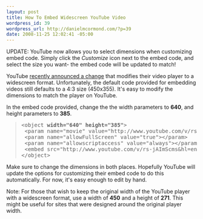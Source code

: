 ```yaml
--- 
layout: post
title: How To Embed Widescreen YouTube Video
wordpress_id: 39
wordpress_url: http://danielmcormond.com/?p=39
date: 2008-11-25 12:02:41 -05:00
---
```


<script type="text/javascript"><!--
google_ad_client = "pub-7759078168443992";
/* 468x60, created 9/1/09 */
google_ad_slot = "3952070927";
google_ad_width = 468;
google_ad_height = 60;
//-->
</script>
<script type="text/javascript"
src="http://pagead2.googlesyndication.com/pagead/show_ads.js">
</script>

UPDATE: YouTube now allows you to select dimensions when customizing embed code. Simply click the <em>Customize</em> icon next to the embed code, and select the size you want- the embed code will be updated to match!

YouTube <a href="http://www.youtube.com/blog?entry=0i22UDAOfj8">recently announced a change</a> that modifies their video player to a widescreen format. Unfortunately, the default code provided for embedding videos still defaults to a 4:3 size (450x355). It's easy to modify the dimensions to match the player on YouTube.

In the embed code provided, change the the width parameters to <strong>640</strong>, and height parameters to <strong>385</strong><strong></strong>.
<blockquote>
<pre>&lt;object <strong>width="640" height="385"</strong>&gt;
 &lt;param name="movie" value="http://www.youtube.com/v/rs-jAImScms&amp;hl=en&amp;fs=1&amp;rel=0"&gt;&lt;/param&gt;
 &lt;param name="allowFullScreen" value="true"&gt;&lt;/param&gt;
 &lt;param name="allowscriptaccess" value="always"&gt;&lt;/param&gt;
 &lt;embed src="http://www.youtube.com/v/rs-jAImScms&amp;hl=en&amp;fs=1&amp;rel=0" type="application/x-shockwave-flash" allowscriptaccess="always" allowfullscreen="true" <strong>width="640" height="385"</strong>&gt;&lt;/embed&gt;
&lt;/object&gt;</pre>
</blockquote>
Make sure to change the dimensions in both places. Hopefully YouTube will update the options for customizing their embed code to do this automatically. For now, it's easy enough to edit by hand.

Note: For those that wish to keep the original width of the YouTube player with a widescreen format, use a width of <strong>450</strong> and a height of <strong>271</strong>. This might be useful for sites that were designed around the original player width.
